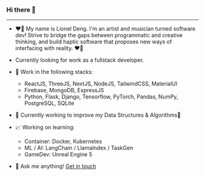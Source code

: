 ### Hi there 👋
---
+ ❤️‍🔥 My name is Lionel Deng. I'm an artist and musician turned software dev! Strive to bridge the gaps between programmatic and creative thinking, and build haptic software that proposes new ways of interfacing with reality. ❤️‍🔥
+ Currently looking for work as a fullstack developer.

+ 🦾 Work in the following stacks:
  + ReactJS, ThreeJS, NextJS, NodeJS, TailwindCSS, MaterialUI
  + Firebase, MongoDB, ExpressJS
  + Python, Flask, Django, Tensorflow, PyTorch, Pandas, NumPy, PostgreSQL, SQLite
    
+ 🌱 Currently working to improve my Data Structures & Algorithms🌻

+ 📈 Working on learning:
  + Container: Docker, Kubernetes
  + ML / AI: LangChain / LlamaIndex / TaskGen
  + GameDev: Unreal Engine 5

+ 💭 Ask me anything! [Get in touch](https://linktr.ee/lionel.deng)
<!--
**magnumdatura/magnumdatura** is a ✨ _special_ ✨ repository because its `README.md` (this file) appears on your GitHub profile.

Here are some ideas to get you started:

- 🔭 I’m currently working on ...
- 🌱 I’m currently learning ...
- 👯 I’m looking to collaborate on ...
- 🤔 I’m looking for help with ...
- 💬 Ask me about ...
- 📫 How to reach me: ...
- 😄 Pronouns: ...
- ⚡ Fun fact: ...
-->
